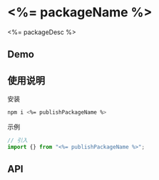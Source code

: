 # <%= packageName %>

<%= packageDesc %>

## Demo

## 使用说明

安装

```bash
npm i <%= publishPackageName %>
```

示例

```javascript
// 引入
import {} from "<%= publishPackageName %>";
```

## API
